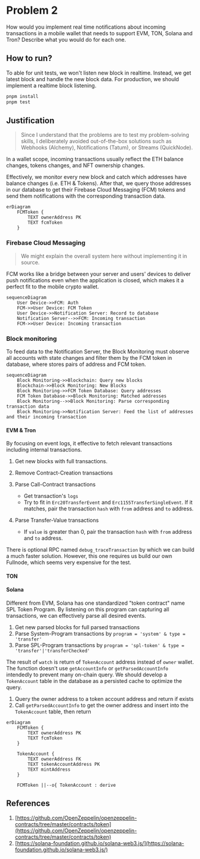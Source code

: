 # Problem 2

How would you implement real time notifications about incoming transactions in a mobile wallet that needs to support EVM, TON, Solana and Tron? Describe what you would do for each one.

## How to run?

To able for unit tests, we won't listen new block in realtime. Instead, we get latest block and handle the new block data. For production, we should implement a realtime block listening.

```bash
pnpm install
pnpm test
```

## Justification

> Since I understand that the problems are to test my problem-solving skills, I deliberately avoided out-of-the-box solutions such as Webhooks (Alchemy), Notifications (Tatum), or Streams (QuickNode).

In a wallet scope, incoming transactions usually reflect the ETH balance changes, tokens changes, and NFT ownership changes.

Effectively, we monitor every new block and catch which addresses have balance changes (i.e. ETH & Tokens). After that, we query those addresses in our database to get their Firebase Cloud Messaging (FCM) tokens and send them notifications with the corresponding transaction data.

```mermaid
erDiagram
    FCMToken {
        TEXT ownerAddress PK
        TEXT fcmToken
    }
```

### Firebase Cloud Messaging

> We might explain the overall system here without implementing it in source.

FCM works like a bridge between your server and users' devices to deliver push notifications even when the application is closed, which makes it a perfect fit to the mobile crypto wallet.

```mermaid
sequenceDiagram
    User Device->>FCM: Auth
    FCM->>User Device: FCM Token
    User Device->>Notification Server: Record to database
    Notification Server-->>FCM: Incoming transaction
    FCM->>User Device: Incoming transaction
```

### Block monitoring

To feed data to the Notification Server, the Block Monitoring must observe all accounts with state changes and filter them by the FCM token in database, where stores pairs of address and FCM token.

```mermaid
sequenceDiagram
    Block Monitoring->>Blockchain: Query new blocks
    Blockchain->>Block Monitoring: New Blocks
    Block Monitoring->>FCM Token Database: Query addresses
    FCM Token Database->>Block Monitoring: Matched addresses
    Block Monitoring-->>Block Monitoring: Parse corresponding transaction data
    Block Monitoring->>Notification Server: Feed the list of addresses and their incoming transaction
```

#### EVM & Tron

By focusing on event logs, it effective to fetch relevant transactions including internal transactions.

1. Get new blocks with full transactions.
2. Remove Contract-Creation transactions
3. Parse Call-Contract transactions

   - Get transaction's `logs`
   - Try to fit in `Erc20TransferEvent` and `Erc1155TransferSingleEvent`. If it matches, pair the transaction `hash` with `from` address and `to` address.

4. Parse Transfer-Value transactions
   - If `value` is greater than 0, pair the transaction `hash` with `from` address and `to` address.

There is optional RPC named `debug_traceTransaction` by which we can build a much faster solution. However, this one requires us build our own Fullnode, which seems very expensive for the test.

#### TON

#### Solana

Different from EVM, Solana has one standardized "token contract" name SPL Token Program. By listening on this program can capturing all transactions, we can effectively parse all desired events.

1. Get new parsed blocks for full parsed transactions
2. Parse System-Program transactions by `program = 'system' & type = 'transfer'`
3. Parse SPL-Program transactions by `program = 'spl-token' & type = 'transfer'|'transferChecked'`

The result of `watch` is return of `TokenAccount` address instead of `owner` wallet. The function doesn't use `getAccountInfo` or `getParsedAccountInfo` intendedly to prevent many on-chain query. We should develop a `TokenAccount` table in the database as a persisted cache to optimize the query.

1. Query the owner address to a token account address and return if exists
2. Call `getParsedAccountInfo` to get the owner address and insert into the `TokenAccount` table, then return

```mermaid
erDiagram
    FCMToken {
        TEXT ownerAddress PK
        TEXT fcmToken
    }

    TokenAccount {
        TEXT ownerAddress FK
        TEXT tokenAccountAddress PK
        TEXT mintAddress
    }

    FCMToken ||--o{ TokenAccount : derive
```

## References

1. [https://github.com/OpenZeppelin/openzeppelin-contracts/tree/master/contracts/token](https://github.com/OpenZeppelin/openzeppelin-contracts/tree/master/contracts/token)
2. [https://solana-foundation.github.io/solana-web3.js/](https://solana-foundation.github.io/solana-web3.js/)

